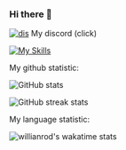 ### Hi there 👋

[![dis](https://discord.c99.nl/widget/theme-1/945328970981842975.png)](https://discord.com/users/945328970981842975/) My discord (click)

[![My Skills](https://skillicons.dev/icons?i=py,js,cs,discord)]([https://artembay.tk](https://discord.com/users/945328970981842975/))

My github statistic:

![GitHub stats](https://github-readme-stats.vercel.app/api?username=CryptoBichara&theme=tokyonight&show_icons=true)  

![GitHub streak stats](https://github-readme-streak-stats.herokuapp.com/?user=CryptoBichara&theme=tokyonight&show_icons=true)  

My language statistic:

![willianrod's wakatime stats](https://github-readme-stats.vercel.app/api/wakatime?username=CryptoBichara&theme=tokyonight&show_icons=true&layout=compact)

